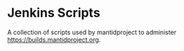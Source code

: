 # Jenkins Scripts

A collection of scripts used by mantidproject to administer https://builds.mantidproject.org. 

